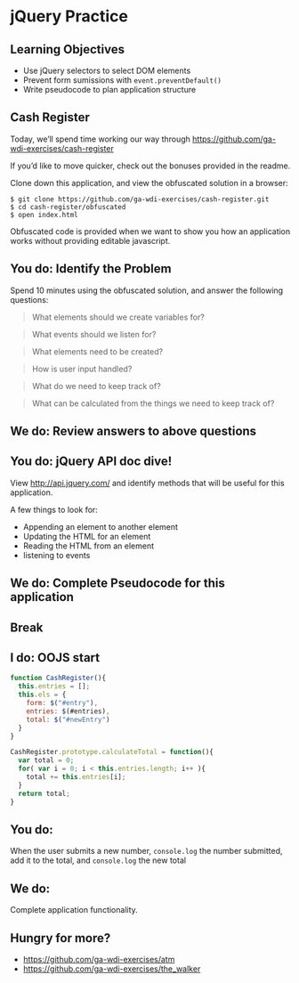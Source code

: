 # jQuery Practice

## Learning Objectives

- Use jQuery selectors to select DOM elements
- Prevent form sumissions with `event.preventDefault()`
- Write pseudocode to plan application structure

## Cash Register

Today, we’ll spend time working our way through https://github.com/ga-wdi-exercises/cash-register

If you’d like to move quicker, check out the bonuses provided in the readme.

Clone down this application, and view the obfuscated solution in a browser:

```
$ git clone https://github.com/ga-wdi-exercises/cash-register.git
$ cd cash-register/obfuscated
$ open index.html
```

Obfuscated code is provided when we want to show you how an application
works without providing editable javascript.

## You do: Identify the Problem

Spend 10 minutes using the obfuscated solution, and answer the following questions:

> What elements should we create variables for?

> What events should we listen for?

> What elements need to be created?

> How is user input handled?

> What do we need to keep track of?

> What can be calculated from the things we need to keep track of?

## We do: Review answers to above questions

## You do: jQuery API doc dive!

View http://api.jquery.com/ and identify methods that will be useful for this application.

A few things to look for:

- Appending an element to another element
- Updating the HTML for an element
- Reading the HTML from an element
- listening to events

## We do: Complete Pseudocode for this application

## Break

## I do: OOJS start

```js
function CashRegister(){
  this.entries = [];
  this.els = {
    form: $("#entry"),
    entries: $(#entries),
    total: $("#newEntry")
  }
}

CashRegister.prototype.calculateTotal = function(){
  var total = 0;
  for( var i = 0; i < this.entries.length; i++ ){
    total += this.entries[i];
  }
  return total;
}

```

## You do:

When the user submits a new number, `console.log` the number submitted, add it to the total, and `console.log` the new total

## We do:

Complete application functionality.

## Hungry for more?

- https://github.com/ga-wdi-exercises/atm
- https://github.com/ga-wdi-exercises/the_walker
